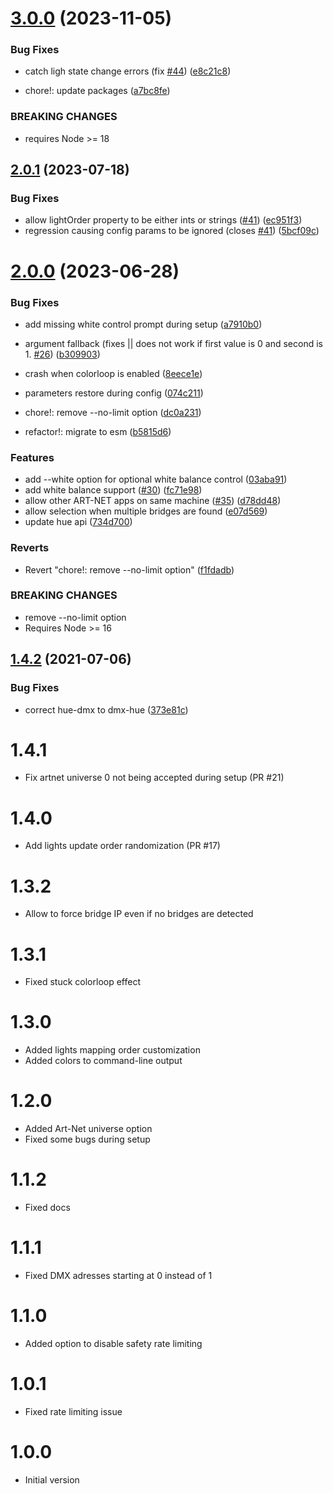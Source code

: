 # [3.0.0](https://github.com/sinedied/dmx-hue/compare/2.0.1...3.0.0) (2023-11-05)


### Bug Fixes

* catch ligh state change errors (fix [#44](https://github.com/sinedied/dmx-hue/issues/44)) ([e8c21c8](https://github.com/sinedied/dmx-hue/commit/e8c21c898b81d004a2685583b5ba53f94aab8f0e))


* chore!: update packages ([a7bc8fe](https://github.com/sinedied/dmx-hue/commit/a7bc8fe3352aa7dea6eee567a558678c7c752ce0))


### BREAKING CHANGES

* requires Node >= 18

## [2.0.1](https://github.com/sinedied/dmx-hue/compare/2.0.0...2.0.1) (2023-07-18)


### Bug Fixes

* allow lightOrder property to be either ints or strings ([#41](https://github.com/sinedied/dmx-hue/issues/41)) ([ec951f3](https://github.com/sinedied/dmx-hue/commit/ec951f3fc70c892ddeeb1f43453f416fc05685b6))
* regression causing config params to be ignored (closes [#41](https://github.com/sinedied/dmx-hue/issues/41)) ([5bcf09c](https://github.com/sinedied/dmx-hue/commit/5bcf09ca413acaffe4d9f7652c3e1ca6c220cb7a))

# [2.0.0](https://github.com/sinedied/dmx-hue/compare/1.4.2...2.0.0) (2023-06-28)


### Bug Fixes

* add missing white control prompt during setup ([a7910b0](https://github.com/sinedied/dmx-hue/commit/a7910b02d584f25f5f95fe2f25eed7a53f4413b8))
* argument fallback (fixes || does not work if first value is 0 and second is 1. [#26](https://github.com/sinedied/dmx-hue/issues/26)) ([b309903](https://github.com/sinedied/dmx-hue/commit/b3099037c666c9cbf9b891c9d353e6a805ca16f8))
* crash when colorloop is enabled ([8eece1e](https://github.com/sinedied/dmx-hue/commit/8eece1ed0424c532245a2db746ca039e708786b1))
* parameters restore during config ([074c211](https://github.com/sinedied/dmx-hue/commit/074c211bb54e5f3a056823657d48607a0e3386cc))


* chore!: remove --no-limit option ([dc0a231](https://github.com/sinedied/dmx-hue/commit/dc0a231e3c90660734093a1bff58947fb9bc4ba6))
* refactor!: migrate to esm ([b5815d6](https://github.com/sinedied/dmx-hue/commit/b5815d66275c402ce9ba9bcca3ad414597c920e8))


### Features

* add --white option for optional white balance control ([03aba91](https://github.com/sinedied/dmx-hue/commit/03aba9123d5c4a7babe25e4aa828a5dfe146f7c0))
* add white balance support ([#30](https://github.com/sinedied/dmx-hue/issues/30)) ([fc71e98](https://github.com/sinedied/dmx-hue/commit/fc71e9820452cde46da2c18075ad17b84f921cfc))
* allow other ART-NET apps on same machine ([#35](https://github.com/sinedied/dmx-hue/issues/35)) ([d78dd48](https://github.com/sinedied/dmx-hue/commit/d78dd4897e79a9b873226af769f5249e69b18d36))
* allow selection when multiple bridges are found ([e07d569](https://github.com/sinedied/dmx-hue/commit/e07d569cd679611f8e2bdf54e4f0201fef35cf44))
* update hue api ([734d700](https://github.com/sinedied/dmx-hue/commit/734d700076ca5a967e7d175f5302374bda204095))


### Reverts

* Revert "chore!: remove --no-limit option" ([f1fdadb](https://github.com/sinedied/dmx-hue/commit/f1fdadb05e43692a54e54a96a527026afb0acceb))


### BREAKING CHANGES

* remove --no-limit option
* Requires Node >= 16

## [1.4.2](https://github.com/sinedied/dmx-hue/compare/1.4.1...1.4.2) (2021-07-06)


### Bug Fixes

* correct hue-dmx to dmx-hue ([373e81c](https://github.com/sinedied/dmx-hue/commit/373e81c8c9a02848acfe3b6069072fa788fd023a))

# 1.4.1
- Fix artnet universe 0 not being accepted during setup (PR #21)

# 1.4.0
- Add lights update order randomization (PR #17)

# 1.3.2
- Allow to force bridge IP even if no bridges are detected

# 1.3.1
- Fixed stuck colorloop effect

# 1.3.0
- Added lights mapping order customization
- Added colors to command-line output

# 1.2.0
- Added Art-Net universe option
- Fixed some bugs during setup

# 1.1.2
- Fixed docs

# 1.1.1
- Fixed DMX adresses starting at 0 instead of 1

# 1.1.0
- Added option to disable safety rate limiting

# 1.0.1
- Fixed rate limiting issue

# 1.0.0
- Initial version
